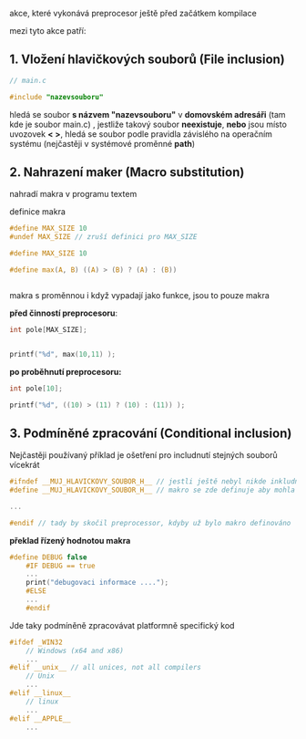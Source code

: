 akce, které vykonává preprocesor ještě před začátkem kompilace

mezi tyto akce patří:
## 1. Vložení hlavičkových souborů (File inclusion)

```c
// main.c

#include "nazevsouboru"
```

hledá se soubor **s názvem "nazevsouboru"** v **domovském adresáři** (tam kde je soubor main.c) , jestliže  takový soubor **neexistuje**, **nebo** jsou místo uvozovek **<  >**, hledá se soubor podle pravidla závislého na operačním systému (nejčastěji v systémové proměnné **path**)
## 2. Nahrazení maker (Macro substitution)
nahradí makra v programu textem

definice makra
```c
#define MAX_SIZE 10 
#undef MAX_SIZE // zruší definici pro MAX_SIZE

#define MAX_SIZE 10 

#define max(A, B) ((A) > (B) ? (A) : (B))



```

makra s proměnnou i když vypadají jako funkce, jsou to pouze makra

**před činností preprocesoru**:
```c
int pole[MAX_SIZE];


printf("%d", max(10,11) );
```
**po proběhnutí preprocesoru:**
```c
int pole[10];

printf("%d", ((10) > (11) ? (10) : (11)) );

```

## 3. Podmíněné zpracování (Conditional inclusion)
Nejčastěji používaný příklad je ošetření pro includnutí stejných souborů vícekrát

```c
#ifndef __MUJ_HLAVICKOVY_SOUBOR_H__ // jestli ještě nebyl nikde inkludnut, tedy nebyl ještě definován tak pokračujeme
#define __MUJ_HLAVICKOVY_SOUBOR_H__ // makro se zde definuje aby mohla proběhnout kontrola v dalších souborech

...

#endif // tady by skočil preprocessor, kdyby už bylo makro definováno
```

**překlad řízený hodnotou makra**
```c
#define DEBUG false
	#IF DEBUG == true
	...
	print("debugovaci informace ....");
	#ELSE
	...
	#endif
```

Jde taky podmíněně zpracovávat platformně specifický kod

```c
#ifdef _WIN32
    // Windows (x64 and x86)
    ...
#elif __unix__ // all unices, not all compilers
    // Unix
    ...
#elif __linux__
    // linux
    ...
#elif __APPLE__
	...

```
